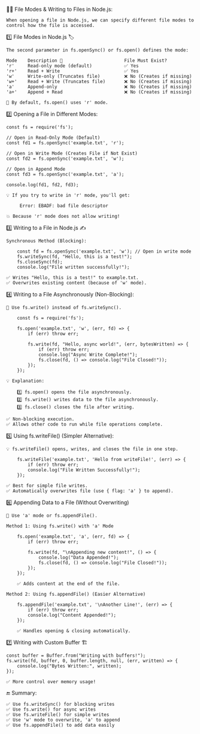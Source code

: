 📝💾 File Modes & Writing to Files in Node.js:

    When opening a file in Node.js, we can specify different file modes to control how the file is accessed.

1️⃣ File Modes in Node.js 🏷️

    The second parameter in fs.openSync() or fs.open() defines the mode:

    Mode	Description 📖	                    File Must Exist?
    'r'	    Read-only mode (default)	        ✅ Yes
    'r+'	Read + Write	                    ✅ Yes
    'w'	    Write-only (Truncates file)	        ❌ No (Creates if missing)
    'w+'	Read + Write (Truncates file)	    ❌ No (Creates if missing)
    'a'	    Append-only	                        ❌ No (Creates if missing)
    'a+'	Append + Read	                    ❌ No (Creates if missing)

    📌 By default, fs.open() uses 'r' mode.


2️⃣ Opening a File in Different Modes:

    const fs = require('fs');

    // Open in Read-Only Mode (Default)
    const fd1 = fs.openSync('example.txt', 'r');

    // Open in Write Mode (Creates File if Not Exist)
    const fd2 = fs.openSync('example.txt', 'w');

    // Open in Append Mode
    const fd3 = fs.openSync('example.txt', 'a');

    console.log(fd1, fd2, fd3);

    💡 If you try to write in 'r' mode, you'll get:

         Error: EBADF: bad file descriptor

    💥 Because 'r' mode does not allow writing!


3️⃣ Writing to a File in Node.js ✍️

    Synchronous Method (Blocking):
    
        const fd = fs.openSync('example.txt', 'w'); // Open in write mode
        fs.writeSync(fd, "Hello, this is a test!");
        fs.closeSync(fd);
        console.log("File written successfully!");

    ✅ Writes "Hello, this is a test!" to example.txt.
    ✅ Overwrites existing content (because of 'w' mode).


4️⃣ Writing to a File Asynchronously (Non-Blocking):

    📌 Use fs.write() instead of fs.writeSync().

        const fs = require('fs');

        fs.open('example.txt', 'w', (err, fd) => { 
            if (err) throw err;

            fs.write(fd, "Hello, async world!", (err, bytesWritten) => {
                if (err) throw err;
                console.log("Async Write Complete!");
                fs.close(fd, () => console.log("File Closed!"));
            });
        });

    💡 Explanation:

        1️⃣ fs.open() opens the file asynchronously.
        2️⃣ fs.write() writes data to the file asynchronously.
        3️⃣ fs.close() closes the file after writing.

    ✅ Non-blocking execution.
    ✅ Allows other code to run while file operations complete.


5️⃣ Using fs.writeFile() (Simpler Alternative):

    💡 fs.writeFile() opens, writes, and closes the file in one step.

        fs.writeFile('example.txt', 'Hello from writeFile!', (err) => {
            if (err) throw err;
            console.log("File Written Successfully!");
        });

    ✅ Best for simple file writes.
    ✅ Automatically overwrites file (use { flag: 'a' } to append).


6️⃣ Appending Data to a File (Without Overwriting)

    📌 Use 'a' mode or fs.appendFile().

    Method 1: Using fs.write() with 'a' Mode
       
        fs.open('example.txt', 'a', (err, fd) => {
            if (err) throw err;

            fs.write(fd, "\nAppending new content!", () => {
                console.log("Data Appended!");
                fs.close(fd, () => console.log("File Closed!"));
            });
        });

        ✅ Adds content at the end of the file.

    Method 2: Using fs.appendFile() (Easier Alternative)
    
        fs.appendFile('example.txt', '\nAnother Line!', (err) => {
            if (err) throw err;
            console.log("Content Appended!");
        });

        ✅ Handles opening & closing automatically.

7️⃣ Writing with Custom Buffer 🏗️

    const buffer = Buffer.from("Writing with buffers!");
    fs.write(fd, buffer, 0, buffer.length, null, (err, written) => {
        console.log("Bytes Written:", written);
    });

    ✅ More control over memory usage!

🔚 Summary:

    ✅ Use fs.writeSync() for blocking writes
    ✅ Use fs.write() for async writes
    ✅ Use fs.writeFile() for simple writes
    ✅ Use 'w' mode to overwrite, 'a' to append
    ✅ Use fs.appendFile() to add data easily
